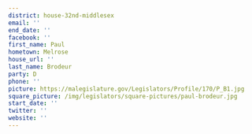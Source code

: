 ```yaml
---
district: house-32nd-middlesex
email: ''
end_date: ''
facebook: ''
first_name: Paul
hometown: Melrose
house_url: ''
last_name: Brodeur
party: D
phone: ''
picture: https://malegislature.gov/Legislators/Profile/170/P_B1.jpg
square_picture: /img/legislators/square-pictures/paul-brodeur.jpg
start_date: ''
twitter: ''
website: ''
---
```

